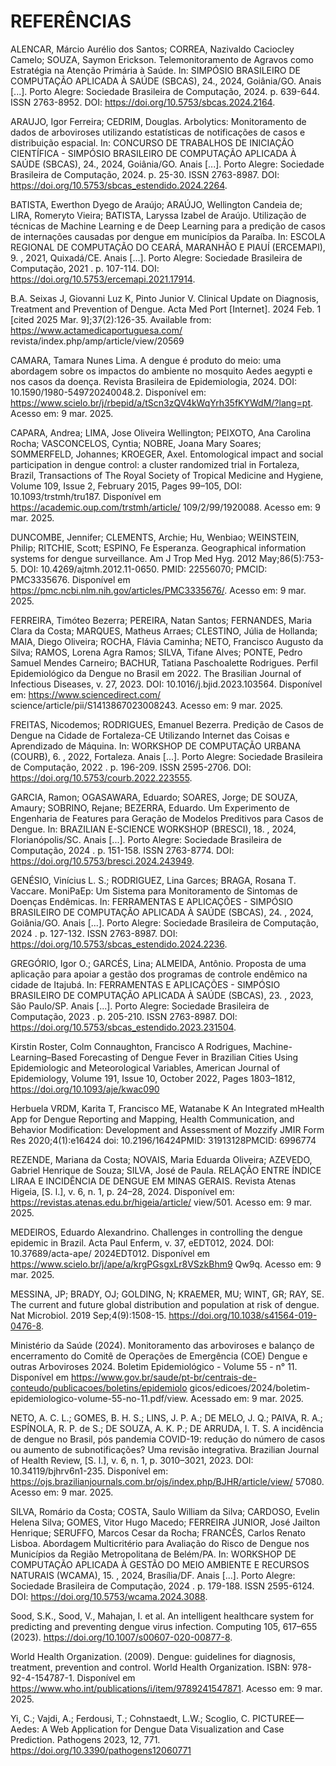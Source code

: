 # REFERÊNCIAS

ALENCAR, Márcio Aurélio dos Santos; CORREA, Nazivaldo Caciocley Camelo; SOUZA, Saymon Erickson. Telemonitoramento de Agravos como Estratégia na Atenção Primária à Saúde. In: SIMPÓSIO BRASILEIRO DE COMPUTAÇÃO APLICADA À SAÚDE (SBCAS), 24., 2024, Goiânia/GO. Anais [...]. Porto Alegre: Sociedade Brasileira de Computação, 2024. p. 639-644. ISSN 2763-8952. DOI: https://doi.org/10.5753/sbcas.2024.2164. 

ARAUJO, Igor Ferreira; CEDRIM, Douglas. Arbolytics: Monitoramento de dados de arboviroses utilizando estatísticas de notificações de casos e distribuição espacial. In: CONCURSO DE TRABALHOS DE INICIAÇÃO CIENTÍFICA - SIMPÓSIO BRASILEIRO DE COMPUTAÇÃO APLICADA À SAÚDE (SBCAS), 24., 2024, Goiânia/GO. Anais [...]. Porto Alegre: Sociedade Brasileira de Computação, 2024. p. 25-30. ISSN 2763-8987. DOI: https://doi.org/10.5753/sbcas_estendido.2024.2264. 

BATISTA, Ewerthon Dyego de Araújo; ARAÚJO, Wellington Candeia de; LIRA, Romeryto Vieira; BATISTA, Laryssa Izabel de Araújo. Utilização de técnicas de Machine Learning e de Deep Learning para a predição de casos de internações causadas por dengue em municípios da Paraíba. In: ESCOLA REGIONAL DE COMPUTAÇÃO DO CEARÁ, MARANHÃO E PIAUÍ (ERCEMAPI), 9. , 2021, Quixadá/CE. Anais [...]. Porto Alegre: Sociedade Brasileira de Computação, 2021 . p. 107-114. DOI: https://doi.org/10.5753/ercemapi.2021.17914.  

B.A. Seixas J, Giovanni Luz K, Pinto Junior V. Clinical Update on Diagnosis, Treatment and Prevention of Dengue. Acta Med Port [Internet]. 2024 Feb. 1 [cited 2025 Mar. 9];37(2):126-35. Available from: https://www.actamedicaportuguesa.com/ revista/index.php/amp/article/view/20569 

CAMARA, Tamara Nunes Lima. A dengue é produto do meio: uma abordagem sobre os impactos do ambiente no mosquito Aedes aegypti e nos casos da doença. Revista Brasileira de Epidemiologia, 2024. DOI: 10.1590/1980-549720240048.2. Disponível em: https://www.scielo.br/j/rbepid/a/tScn3zQV4kWqYrh35fKYWdM/?lang=pt. Acesso em: 9 mar. 2025.  

CAPARA, Andrea; LIMA, Jose Oliveira Wellington; PEIXOTO, Ana Carolina Rocha; VASCONCELOS, Cyntia; NOBRE, Joana Mary Soares; SOMMERFELD, Johannes; KROEGER, Axel. Entomological impact and social participation in dengue control: a cluster randomized trial in Fortaleza, Brazil, Transactions of The Royal Society of Tropical Medicine and Hygiene, Volume 109, Issue 2, February 2015, Pages 99–105, DOI: 10.1093/trstmh/tru187. Disponível em https://academic.oup.com/trstmh/article/ 109/2/99/1920088. Acesso em: 9 mar. 2025. 

DUNCOMBE, Jennifer; CLEMENTS, Archie; Hu, Wenbiao; WEINSTEIN, Philip; RITCHIE, Scott; ESPINO, Fe Esperanza. Geographical information systems for dengue surveillance. Am J Trop Med Hyg. 2012 May;86(5):753-5. DOI: 10.4269/ajtmh.2012.11-0650. PMID: 22556070; PMCID: PMC3335676. Disponível em https://pmc.ncbi.nlm.nih.gov/articles/PMC3335676/. Acesso em: 9 mar. 2025. 

FERREIRA, Timóteo Bezerra; PEREIRA, Natan Santos; FERNANDES, Maria Clara da Costa; MARQUES, Matheus Arraes; CLESTINO, Júlia de Hollanda; MAIA, Diego Oliveira; ROCHA, Flávia Caminha; NETO, Francisco Augusto da Silva; RAMOS, Lorena Agra Ramos; SILVA, Tifane Alves; PONTE, Pedro Samuel Mendes Carneiro; BACHUR, Tatiana Paschoalette Rodrigues. Perfil Epidemiológico da Dengue no Brasil em 2022. The Brasilian Journal of Infectious Diseases, v. 27, 2023. DOI: 10.1016/j.bjid.2023.103564. Disponível em: https://www.sciencedirect.com/ science/article/pii/S1413867023008243. Acesso em: 9 mar. 2025. 

FREITAS, Nicodemos; RODRIGUES, Emanuel Bezerra. Predição de Casos de Dengue na Cidade de Fortaleza-CE Utilizando Internet das Coisas e Aprendizado de Máquina. In: WORKSHOP DE COMPUTAÇÃO URBANA (COURB), 6. , 2022, Fortaleza. Anais [...]. Porto Alegre: Sociedade Brasileira de Computação, 2022 . p. 196-209. ISSN 2595-2706. DOI: https://doi.org/10.5753/courb.2022.223555. 

GARCIA, Ramon; OGASAWARA, Eduardo; SOARES, Jorge; DE SOUZA, Amaury; SOBRINO, Rejane; BEZERRA, Eduardo. Um Experimento de Engenharia de Features para Geração de Modelos Preditivos para Casos de Dengue. In: BRAZILIAN E-SCIENCE WORKSHOP (BRESCI), 18. , 2024, Florianópolis/SC. Anais [...]. Porto Alegre: Sociedade Brasileira de Computação, 2024 . p. 151-158. ISSN 2763-8774. DOI: https://doi.org/10.5753/bresci.2024.243949. 

GENÉSIO, Vinícius L. S.; RODRIGUEZ, Lina Garces; BRAGA, Rosana T. Vaccare. MoniPaEp: Um Sistema para Monitoramento de Sintomas de Doenças Endêmicas. In: FERRAMENTAS E APLICAÇÕES - SIMPÓSIO BRASILEIRO DE COMPUTAÇÃO APLICADA À SAÚDE (SBCAS), 24. , 2024, Goiânia/GO. Anais [...]. Porto Alegre: Sociedade Brasileira de Computação, 2024 . p. 127-132. ISSN 2763-8987. DOI: https://doi.org/10.5753/sbcas_estendido.2024.2236. 

GREGÓRIO, Igor O.; GARCÉS, Lina; ALMEIDA, Antônio. Proposta de uma aplicação para apoiar a gestão dos programas de controle endêmico na cidade de Itajubá. In: FERRAMENTAS E APLICAÇÕES - SIMPÓSIO BRASILEIRO DE COMPUTAÇÃO APLICADA À SAÚDE (SBCAS), 23. , 2023, São Paulo/SP. Anais [...]. Porto Alegre: Sociedade Brasileira de Computação, 2023 . p. 205-210. ISSN 2763-8987. DOI: https://doi.org/10.5753/sbcas_estendido.2023.231504. 

Kirstin Roster, Colm Connaughton, Francisco A Rodrigues, Machine-Learning–Based Forecasting of Dengue Fever in Brazilian Cities Using Epidemiologic and Meteorological Variables, American Journal of Epidemiology, Volume 191, Issue 10, October 2022, Pages 1803–1812, https://doi.org/10.1093/aje/kwac090 

Herbuela VRDM, Karita T, Francisco ME, Watanabe K An Integrated mHealth App for Dengue Reporting and Mapping, Health Communication, and Behavior Modification: Development and Assessment of Mozzify JMIR Form Res 2020;4(1):e16424 doi: 10.2196/16424PMID: 31913128PMCID: 6996774 

REZENDE, Mariana da Costa; NOVAIS, Maria Eduarda Oliveira; AZEVEDO, Gabriel Henrique de Souza; SILVA, José de Paula. RELAÇÃO ENTRE ÍNDICE LIRAA E INCIDÊNCIA DE DENGUE EM MINAS GERAIS. Revista Atenas Higeia, [S. l.], v. 6, n. 1, p. 24–28, 2024. Disponível em: https://revistas.atenas.edu.br/higeia/article/ view/501. Acesso em: 9 mar. 2025. 

MEDEIROS, Eduardo Alexandrino. Challenges in controlling the dengue epidemic in Brazil. Acta Paul Enferm, v. 37, eEDT012, 2024. DOI: 10.37689/acta-ape/ 2024EDT012. Disponível em https://www.scielo.br/j/ape/a/krgPGsgxLr8VSzkBhm9 Qw9q. Acesso em: 9 mar. 2025. 

MESSINA, JP; BRADY, OJ; GOLDING, N; KRAEMER, MU; WINT, GR; RAY, SE. The current and future global distribution and population at risk of dengue. Nat Microbiol. 2019 Sep;4(9):1508-15. https://doi.org/10.1038/s41564-019-0476-8. 

Ministério da Saúde (2024). Monitoramento das arboviroses e balanço de encerramento do Comitê de Operações de Emergência (COE) Dengue e outras Arboviroses 2024. Boletim Epidemiológico - Volume 55 - n° 11. Disponível em https://www.gov.br/saude/pt-br/centrais-de-conteudo/publicacoes/boletins/epidemiolo gicos/edicoes/2024/boletim-epidemiologico-volume-55-no-11.pdf/view. Acessado em: 9 mar. 2025. 

NETO, A. C. L.; GOMES, B. H. S.; LINS, J. P. A.; DE MELO, J. Q.; PAIVA, R. A.; ESPÍNOLA, R. P. de S.; DE SOUZA, A. K. P.; DE ARRUDA, I. T. S. A incidência de dengue no Brasil, pós pandemia COVID-19: redução do número de casos ou aumento de subnotificações? Uma revisão integrativa. Brazilian Journal of Health Review, [S. l.], v. 6, n. 1, p. 3010–3021, 2023. DOI: 10.34119/bjhrv6n1-235. Disponível em: https://ojs.brazilianjournals.com.br/ojs/index.php/BJHR/article/view/ 57080. Acesso em: 9 mar. 2025. 

SILVA, Romário da Costa; COSTA, Saulo William da Silva; CARDOSO, Evelin Helena Silva; GOMES, Vitor Hugo Macedo; FERREIRA JUNIOR, José Jailton Henrique; SERUFFO, Marcos Cesar da Rocha; FRANCÊS, Carlos Renato Lisboa. Abordagem Multicritério para Avaliação do Risco de Dengue nos Municípios da Região Metropolitana de Belém/PA. In: WORKSHOP DE COMPUTAÇÃO APLICADA À GESTÃO DO MEIO AMBIENTE E RECURSOS NATURAIS (WCAMA), 15. , 2024, Brasília/DF. Anais [...]. Porto Alegre: Sociedade Brasileira de Computação, 2024 . p. 179-188. ISSN 2595-6124. DOI: https://doi.org/10.5753/wcama.2024.3088. 

Sood, S.K., Sood, V., Mahajan, I. et al. An intelligent healthcare system for predicting and preventing dengue virus infection. Computing 105, 617–655 (2023). https://doi.org/10.1007/s00607-020-00877-8. 

World Health Organization. (2009). Dengue: guidelines for diagnosis, treatment, prevention and control. World Health Organization. ISBN: 978-92-4-154787-1. Disponível em https://www.who.int/publications/i/item/9789241547871. Acesso em: 9 mar. 2025. 

Yi, C.; Vajdi, A.; Ferdousi, T.; Cohnstaedt, L.W.; Scoglio, C. PICTUREE—Aedes: A Web Application for Dengue Data Visualization and Case Prediction. Pathogens 2023, 12, 771. https://doi.org/10.3390/pathogens12060771 
